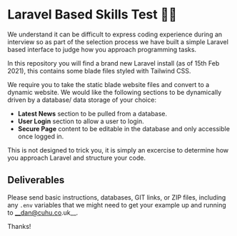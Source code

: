 # Laravel Based Skills Test 👋🏼

We understand it can be difficult to express coding experience during an interview so as part of the selection process we have built a simple Laravel based interface to judge how you approach programming tasks.

In this repository you will find a brand new Laravel install (as of 15th Feb 2021), this contains some blade files styled with Tailwind CSS.

We require you to take the static blade website files and convert to a dynamic website. We would like the following sections to be dynamically driven by a database/ data storage of your choice:

- __Latest News__ section to be pulled from a database.
- __User Login__ section to allow a user to login.
- __Secure Page__ content to be editable in the database and only accessible once logged in.

This is not designed to trick you, it is simply an excercise to determine how you approach Laravel and structure your code.

## Deliverables

Please send basic instructions, databases, GIT links, or ZIP files, including any `.env` variables that we might need to get your example up and running to __dan@cuhu.co.uk__.

Thanks!
